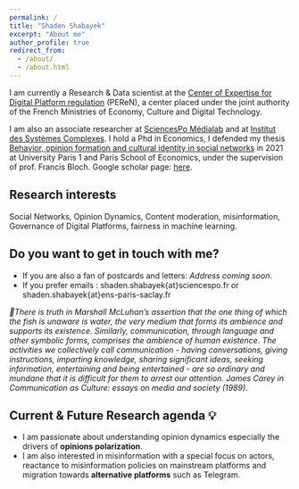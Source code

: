 ```yaml
---
permalink: /
title: "Shaden Shabayek"
excerpt: "About me"
author_profile: true
redirect_from: 
  - /about/
  - /about.html
---
```


I am currently a Research  &  Data scientist at the [Center of Expertise for Digital Platform regulation](https://www.peren.gouv.fr/en/) (PEReN), a center placed under the joint authority of the French Ministries of Economy, Culture and Digital Technology. <br>

I am also an associate researcher at [SciencesPo Médialab](https://medialab.sciencespo.fr/) and at [Institut des Systèmes Complexes](https://iscpif.fr/projects/shaden-shabayek/). I hold a Phd in Economics, I defended my thesis [Behavior, opinion formation and cultural identity in social networks](https://theses.hal.science/tel-03383378/) in 2021 at University Paris 1 and Paris School of Economics, under the supervision of prof. Francis Bloch. Google scholar page: [here](https://scholar.google.fr/citations?hl=en&user=0GMsKBsAAAAJ). 

Research interests
--
Social Networks, Opinion Dynamics, Content moderation, misinformation, Governance of Digital Platforms, fairness in machine learning. 



Do you want to get in touch with me?
--
* If you are also a fan of postcards and letters: *Address coming soon*.
* If you prefer emails : shaden.shabayek{at}sciencespo.fr or shaden.shabayek{at}ens-paris-saclay.fr



*:open_book:There is truth in Marshall McLuhan’s assertion that the one thing of which the fish is unaware is water, the very medium that forms its ambience and supports its existence. Similarly, communication, through language and other symbolic forms, comprises the ambience of human existence. The activities we collectively call communication - having conversations, giving instructions, imparting knowledge, sharing significant ideas, seeking information, entertaining and being entertained - are so ordinary and mundane that it is difficult for them to arrest our attention. James Carey in Communication as Culture: essays on media and society (1989).*

Current & Future Research agenda :bulb:
-- 

* I am passionate about understanding opinion dynamics especially the drivers of **opinions polarization**. 
* I am also interested in misinformation with a special focus on actors, reactance to misinformation policies on mainstream platforms and migration towards **alternative platforms** such as Telegram. 
  
